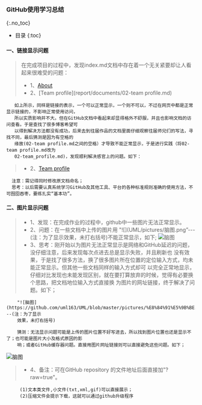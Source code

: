 ### GitHub使用学习总结
{:.no_toc}

* 目录
{:toc}

#### 一、链接显示问题
> 在完成项目的过程中，发现index.md文档中存在着一个无关紧要却让人看起来很难受的问题：
> * 1、[About](report/documents/01-about.md)
> * 2、[Team profile](report/documents/02-team profile.md)

       如上所示，同样是链接的表示，一个可以正常显示，一个则不可以，不过在网页中都是正常显示链接的，不影响正常使用访问，
       所以实质影响并不大。但在GitHub文档中看起来却显得格外不舒服，并且也影响文档的访问查看。于是查找了很多博客希望可
       以得到解决方法都没有成功，后来去到往届作品的文档里面仔细观察往届师兄们的写法，寻找不同，最后猜测是因为有空格的
       缘故(02-team profile.md之间的空格）才导致不能正常显示，于是进行实践（将02-team profile.md改为
       02-team_profile.md)，发现顺利解决感官上的问题。如下：
>* 2、[Team profile](report/documents/02-team_profile.md)

      注意：需记得同时修改原文档命名；
      思考：以后需要认真系统学习GitHub及其他工具、平台的各种标准规则准确的使用方法，不可囫囵吞枣，要练扎实“基本功”。
#### 二、图片显示问题
> * 1、发现：在完成作业的过程中，github中一些图片无法正常显示。
> * 2、问题：在一些文档中上传的图片用 "![](UML/pictures/脑图.png”---(注：为了显示效果，未打右括号)不能正常显示，如下;
> ![脑图](UML/pictures/脑图.png)
> * 3、思考：刚开始以为图片无法正常显示是网络和GitHub延迟的问题，没仔细注意，后来发现每次点进去总是显示失败，并且刷新也
       没有效果，于是找了很多方法，换了很多图片所在位置的定位输入方式，均未能正常显示。但其他一些文档同样的输入方式却可
       以完全正常地显示，仔细对比发现也未能发现区别，就在要打算放弃的时候，觉得有必要换个思路，把文档地位输入方式直接换
       为图片的网址链接，终于解决了问题。如下； 
       
        "![脑图](https://github.com/uml163/UML/blob/master/pictures/%E8%84%91%E5%9B%BE.png"---(注：为了显示
        效果，未打右括号)
       
        猜测：无法显示问题可能是上传的图片位置不好写进去，所以找到图片位置也还是显示不了；也可能是图片大小及格式原因的影
        响；或者GitHub缓存器问题。直接用图片网址链接则可以直接避免这些问题。如下；
  ![脑图](https://github.com/uml163/UML/blob/master/pictures/%E8%84%91%E5%9B%BE.png)
> * 4、备注：可在GitHub repository 的文件地址后面直接加"?raw=true"。
         
         (1)文本类文件,小文件(txt,xml,gif)可以直接展示；
         (2)压缩文件会提示下载，这就可以通过github升级程序
     

